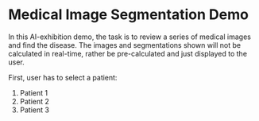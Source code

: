 # Medical Image Segmentation Demo

In this AI-exhibition demo, the task is to review a series of medical images and find the disease. The images and segmentations shown will not be calculated in real-time, rather be pre-calculated and just displayed to the user.

First, user has to select a patient:



1. Patient 1
2. Patient 2
3. Patient 3
